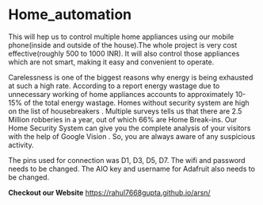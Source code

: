 # Home_automation
This  will hep us to control multiple home appliances using our mobile phone(inside and outside of the house).The whole project is very cost effective(roughly 500 to 1000 INR). It will also control those appliances which are not smart, making it easy and convenient to operate.

Carelessness is one of the biggest reasons why energy is being exhausted at such a high rate. According to a report energy wastage due to unnecessary working of home appliances accounts to approximately 10-15% of the total energy wastage. Homes without security system are high on the list of housebreakers . Multiple surveys tells us that there are 2.5 Million robberies in a year, out of which 66% are Home Break-ins. Our Home Security System can give you the complete analysis of your visitors with the help of Google Vision . So, you are always aware of any suspicious activity.




The pins used for connection was D1, D3, D5, D7.
The wifi and password needs to be changed.
The AIO key and username for Adafruit also needs to be changed.



**Checkout our Website**
 https://rahul7668gupta.github.io/arsn/
